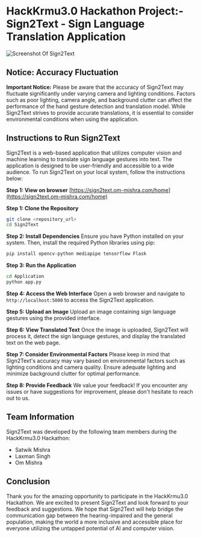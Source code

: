 # HackKrmu3.0 Hackathon Project:- Sign2Text - Sign Language Translation Application

![Screenshot Of Sign2Text](https://ather.om-mishra.com/downloads/Sign2Text.jpeg)

## Notice: Accuracy Fluctuation

**Important Notice:** Please be aware that the accuracy of Sign2Text may fluctuate significantly under varying camera and lighting conditions. Factors such as poor lighting, camera angle, and background clutter can affect the performance of the hand gesture detection and translation model. While Sign2Text strives to provide accurate translations, it is essential to consider environmental conditions when using the application.

## Instructions to Run Sign2Text

Sign2Text is a web-based application that utilizes computer vision and machine learning to translate sign language gestures into text. The application is designed to be user-friendly and accessible to a wide audience. To run Sign2Text on your local system, follow the instructions below:

**Step 1: View on browser** [https://sign2text.om-mishra.com/home](https://sign2text.om-mishra.com/home)
    

**Step 1: Clone the Repository**
```bash
git clone <repository_url>
cd Sign2Text
```

**Step 2: Install Dependencies**
Ensure you have Python installed on your system. Then, install the required Python libraries using pip:
```bash
pip install opencv-python mediapipe tensorflow Flask
```

**Step 3: Run the Application**
```bash
cd Application
python app.py
```

**Step 4: Access the Web Interface**
Open a web browser and navigate to `http://localhost:5000` to access the Sign2Text application.

**Step 5: Upload an Image**
Upload an image containing sign language gestures using the provided interface.

**Step 6: View Translated Text**
Once the image is uploaded, Sign2Text will process it, detect the sign language gestures, and display the translated text on the web page.

**Step 7: Consider Environmental Factors**
Please keep in mind that Sign2Text's accuracy may vary based on environmental factors such as lighting conditions and camera quality. Ensure adequate lighting and minimize background clutter for optimal performance.

**Step 8: Provide Feedback**
We value your feedback! If you encounter any issues or have suggestions for improvement, please don't hesitate to reach out to us.

## Team Information
Sign2Text was developed by the following team members during the HackKrmu3.0 Hackathon:
- Satwik Mishra
- Laxman Singh
- Om Mishra

## Conclusion
Thank you for the amazing opportunity to participate in the HackKrmu3.0 Hackathon. We are excited to present Sign2Text and look forward to your feedback and suggestions. We hope that Sign2Text will help bridge the communication gap between the hearing-impaired and the general population, making the world a more inclusive and accessible place for everyone utilizing the untapped potential of AI and computer vision.
